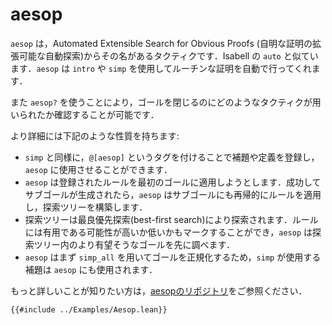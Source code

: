 # aesop

`aesop` は，Automated Extensible Search for Obvious Proofs (自明な証明の拡張可能な自動探索)からその名があるタクティクです．Isabell の `auto` と似ています．`aesop` は `intro` や `simp` を使用してルーチンな証明を自動で行ってくれます．

また `aesop?` を使うことにより，ゴールを閉じるのにどのようなタクティクが用いられたか確認することが可能です．

より詳細には下記のような性質を持ちます:

* `simp` と同様に，`@[aesop]` というタグを付けることで補題や定義を登録し，`aesop` に使用させることができます．
* `aesop` は登録されたルールを最初のゴールに適用しようとします．成功してサブゴールが生成されたら，`aesop` はサブゴールにも再帰的にルールを適用し，探索ツリーを構築します．
* 探索ツリーは最良優先探索(best-first search)により探索されます．ルールには有用である可能性が高いか低いかもマークすることができ，`aesop` は探索ツリー内のより有望そうなゴールを先に調べます．
* `aesop` はまず `simp_all` を用いてゴールを正規化するため，`simp` が使用する補題は `aesop` にも使用されます．

もっと詳しいことが知りたい方は，[aesopのリポジトリ](https://github.com/leanprover-community/aesop)をご参照ください．

```lean
{{#include ../Examples/Aesop.lean}}
```
